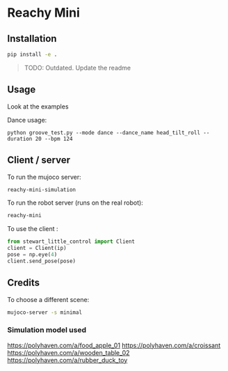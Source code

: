 # Reachy Mini

## Installation

```bash
pip install -e .
```


> TODO: Outdated. Update the readme

## Usage

Look at the examples

Dance usage:

```
python groove_test.py --mode dance --dance_name head_tilt_roll --duration 20 --bpm 124

```

## Client / server

To run the mujoco server:

```bash
reachy-mini-simulation
```

To run the robot server (runs on the real robot):

```bash
reachy-mini
```

To use the client :

```python
from stewart_little_control import Client
client = Client(ip)
pose = np.eye(4)
client.send_pose(pose)
```

## Credits

To choose a different scene:

```bash
mujoco-server -s minimal
```

### Simulation model used
https://polyhaven.com/a/food_apple_01
https://polyhaven.com/a/croissant
https://polyhaven.com/a/wooden_table_02
https://polyhaven.com/a/rubber_duck_toy